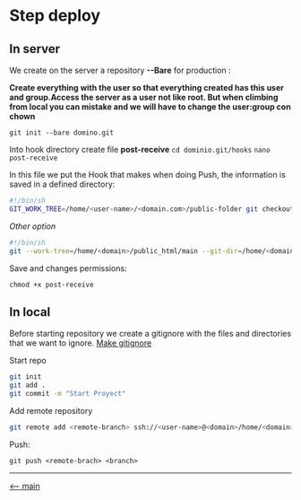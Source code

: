 # Step deploy

## In server

We create on the server a repository **--Bare** for production :

**Create everything with the user so that everything created has this user and group.Access the server as a user not like root. But when climbing from local you can mistake and we will have to change the user:group con chown**

`git init --bare domino.git`

Into hook directory create file **post-receive**
`cd dominio.git/hooks`
`nano post-receive`

In this file we put the Hook that makes when doing Push, the information is saved in a defined directory:

```bash
#!/bin/sh
GIT_WORK_TREE=/home/<user-name>/<domain.com>/public-folder git checkout -f
```

*Other option*

```bash
#!/bin/sh
git --work-tree=/home/<domain>/public_html/main --git-dir=/home/<domain>/<git>.git checkout -f master
```

Save and changes permissions:

`chmod +x post-receive`

## In local

Before starting repository we create a gitignore with the files and directories that we want to ignore.
[Make gitignore](https://www.gitignore.io/)

Start repo

```bash
git init
git add .
git commit -m "Start Proyect"
```

Add remote repository

```bash
git remote add <remote-branch> ssh://<user-name>@<domain>/home/<domain>/<git>.git
```

Push:

`git push <remote-brach> <branch>`

---

[<-- main](/README.md)
